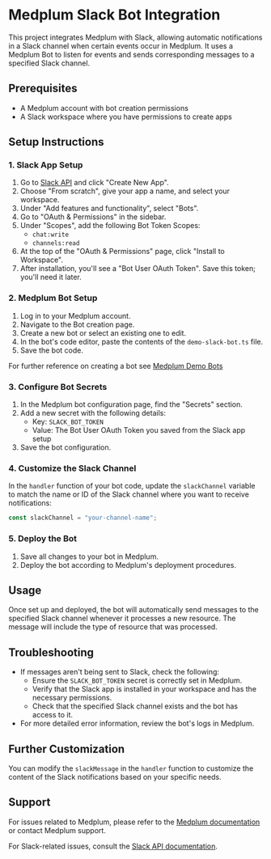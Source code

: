 # Medplum Slack Bot Integration

This project integrates Medplum with Slack, allowing automatic notifications in a Slack channel when certain events occur in Medplum. It uses a Medplum Bot to listen for events and sends corresponding messages to a specified Slack channel.

## Prerequisites

- A Medplum account with bot creation permissions
- A Slack workspace where you have permissions to create apps

## Setup Instructions

### 1. Slack App Setup

1. Go to [Slack API](https://api.slack.com/apps) and click "Create New App".
2. Choose "From scratch", give your app a name, and select your workspace.
3. Under "Add features and functionality", select "Bots".
4. Go to "OAuth & Permissions" in the sidebar.
5. Under "Scopes", add the following Bot Token Scopes:
   - `chat:write`
   - `channels:read`
6. At the top of the "OAuth & Permissions" page, click "Install to Workspace".
7. After installation, you'll see a "Bot User OAuth Token". Save this token; you'll need it later.

### 2. Medplum Bot Setup

1. Log in to your Medplum account.
2. Navigate to the Bot creation page.
3. Create a new bot or select an existing one to edit.
4. In the bot's code editor, paste the contents of the `demo-slack-bot.ts` file.
5. Save the bot code.

For further reference on creating a bot see [Medplum Demo Bots](https://github.com/medplum/medplum/tree/main/examples/medplum-demo-bots)

### 3. Configure Bot Secrets

1. In the Medplum bot configuration page, find the "Secrets" section.
2. Add a new secret with the following details:
   - Key: `SLACK_BOT_TOKEN`
   - Value: The Bot User OAuth Token you saved from the Slack app setup
3. Save the bot configuration.

### 4. Customize the Slack Channel

In the `handler` function of your bot code, update the `slackChannel` variable to match the name or ID of the Slack channel where you want to receive notifications:

```typescript
const slackChannel = "your-channel-name";
```

### 5. Deploy the Bot

1. Save all changes to your bot in Medplum.
2. Deploy the bot according to Medplum's deployment procedures.

## Usage

Once set up and deployed, the bot will automatically send messages to the specified Slack channel whenever it processes a new resource. The message will include the type of resource that was processed.

## Troubleshooting

- If messages aren't being sent to Slack, check the following:
  - Ensure the `SLACK_BOT_TOKEN` secret is correctly set in Medplum.
  - Verify that the Slack app is installed in your workspace and has the necessary permissions.
  - Check that the specified Slack channel exists and the bot has access to it.
- For more detailed error information, review the bot's logs in Medplum.

## Further Customization

You can modify the `slackMessage` in the `handler` function to customize the content of the Slack notifications based on your specific needs.

## Support

For issues related to Medplum, please refer to the [Medplum documentation](https://www.medplum.com/docs) or contact Medplum support.

For Slack-related issues, consult the [Slack API documentation](https://api.slack.com/docs).
